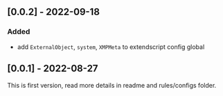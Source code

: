 ## [0.0.2] - 2022-09-18

### Added

- add `ExternalObject`, `system`, `XMPMeta` to extendscript config global

## [0.0.1] - 2022-08-27

This is first version, read more details in readme and rules/configs folder.
